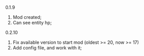 0.1.9

1) Mod created;
2) Can see entity hp;


0.2.10

1) Fix available version to start mod (oldest >= 20, now >= 17)
2) Add config file, and work with it;
